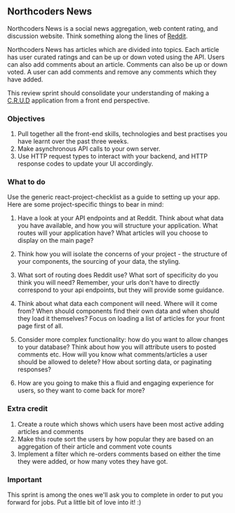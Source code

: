 ## Northcoders News

Northcoders News is a social news aggregation, web content rating, and discussion website. Think something along the lines of [Reddit](https://www.reddit.com/).

Northcoders News has articles which are divided into topics. Each article has user curated ratings and can be up or down voted using the API. Users can also add comments about an article. Comments can also be up or down voted. A user can add comments and remove any comments which they have added.

This review sprint should consolidate your understanding of making a [C.R.U.D](https://en.wikipedia.org/wiki/Create,_read,_update_and_delete) application from a front end perspective.

### Objectives

1.  Pull together all the front-end skills, technologies and best practises you have learnt over the past three weeks.
2.  Make asynchronous API calls to your own server.
3.  Use HTTP request types to interact with your backend, and HTTP response codes to update your UI accordingly.

### What to do

Use the generic react-project-checklist as a guide to setting up your app. Here are some project-specific things to bear in mind:

1.  Have a look at your API endpoints and at Reddit. Think about what data you have available, and how you will structure your application. What routes will your application have? What articles will you choose to display on the main page?

2.  Think how you will isolate the concerns of your project - the structure of your components, the sourcing of your data, the styling.

3.  What sort of routing does Reddit use? What sort of specificity do you think you will need? Remember, your urls don't have to directly correspond to your api endpoints, but they will provide some guidance.

4.  Think about what data each component will need. Where will it come from? When should components find their own data and when should they load it themselves? Focus on loading a list of articles for your front page first of all.

5.  Consider more complex functionality: how do you want to allow changes to your database? Think about how you will attribute users to posted comments etc. How will you know what comments/articles a user should be allowed to delete? How about sorting data, or paginating responses?

6.  How are you going to make this a fluid and engaging experience for users, so they want to come back for more?

### Extra credit

1.  Create a route which shows which users have been most active adding articles and comments
2.  Make this route sort the users by how popular they are based on an aggregation of their article and comment vote counts
3.  Implement a filter which re-orders comments based on either the time they were added, or how many votes they have got.

### Important

This sprint is among the ones we'll ask you to complete in order to put you forward for jobs. Put a little bit of love into it! :)
